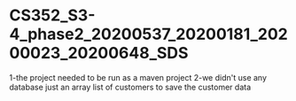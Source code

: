 # CS352_S3-4_phase2_20200537_20200181_20200023_20200648_SDS

1-the project needed to be run as a maven project 
2-we didn't use any database just an array list of customers to save the customer data

